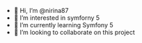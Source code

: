 - 👋 Hi, I’m @nirina87
- 👀 I’m interested in symforny 5
- 🌱 I’m currently learning Symfony 5 
- 💞️ I’m looking to collaborate on this project


<!---
nirina87/nirina87 is a ✨ special ✨ repository because its `README.md` (this file) appears on your GitHub profile.
You can click the Preview link to take a look at your changes.
--->
